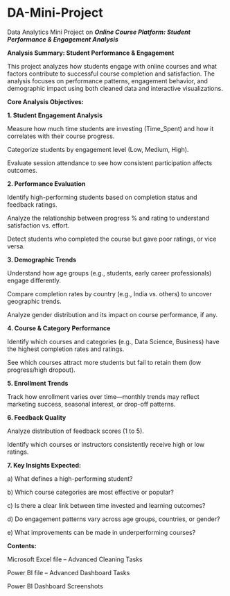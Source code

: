 # DA-Mini-Project
Data Analytics Mini Project on **_Online Course Platform: Student Performance & Engagement Analysis_**

**Analysis Summary: Student Performance & Engagement**

This project analyzes how students engage with online courses and what factors contribute to successful course completion and satisfaction. The analysis focuses on performance patterns, engagement behavior, and demographic impact using both cleaned data and interactive visualizations.

**Core Analysis Objectives:**

**1. Student Engagement Analysis**

Measure how much time students are investing (Time_Spent) and how it correlates with their course progress.

Categorize students by engagement level (Low, Medium, High).

Evaluate session attendance to see how consistent participation affects outcomes.

**2. Performance Evaluation**

Identify high-performing students based on completion status and feedback ratings.

Analyze the relationship between progress % and rating to understand satisfaction vs. effort.

Detect students who completed the course but gave poor ratings, or vice versa.

**3. Demographic Trends**

Understand how age groups (e.g., students, early career professionals) engage differently.

Compare completion rates by country (e.g., India vs. others) to uncover geographic trends.

Analyze gender distribution and its impact on course performance, if any.

**4. Course & Category Performance**

Identify which courses and categories (e.g., Data Science, Business) have the highest completion rates and ratings.

See which courses attract more students but fail to retain them (low progress/high dropout).

**5. Enrollment Trends**

Track how enrollment varies over time—monthly trends may reflect marketing success, seasonal interest, or drop-off patterns.

**6. Feedback Quality**

Analyze distribution of feedback scores (1 to 5).

Identify which courses or instructors consistently receive high or low ratings.

**7. Key Insights Expected:**

a) What defines a high-performing student?

b) Which course categories are most effective or popular?

c) Is there a clear link between time invested and learning outcomes?

d) Do engagement patterns vary across age groups, countries, or gender?

e) What improvements can be made in underperforming courses?

**Contents:** 

Microsoft Excel file – Advanced Cleaning Tasks

Power BI file – Advanced Dashboard Tasks

Power BI Dashboard Screenshots
